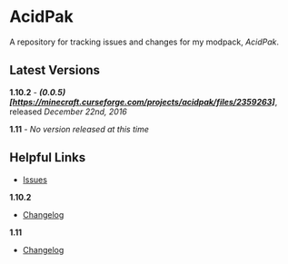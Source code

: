 # AcidPak
A repository for tracking issues and changes for my modpack, *AcidPak*.

## Latest Versions
**1.10.2** - ***(0.0.5)[https://minecraft.curseforge.com/projects/acidpak/files/2359263]***, released *December 22nd, 2016*

**1.11** - *No version released at this time*

## Helpful Links
- [Issues](https://github.com/xlxAciDxlx/AcidPak/issues)

**1.10.2**
- [Changelog](https://github.com/xlxAciDxlx/AcidPak/blob/1.10.2/CHANGELOG.md)

**1.11**
- [Changelog](https://github.com/xlxAciDxlx/AcidPak/blob/1.11/CHANGELOG.md)